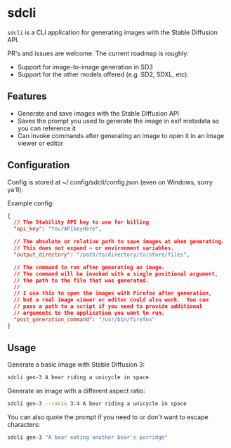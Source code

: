 # sdcli

`sdcli` is a CLI application for generating images with the Stable Diffusion API.

PR's and issues are welcome. The current roadmap is roughly:

- Support for image-to-image generation in SD3
- Support for the other models offered (e.g. SD2, SDXL, etc).

## Features

- Generate and save images with the Stable Diffusion API
- Saves the prompt you used to generate the image in exif metadata so you can reference it
- Can invoke commands after generating an image to open it in an image viewer or editor

## Configuration

Config is stored at ~/.config/sdcli/config.json (even on Windows, sorry ya'll).

Example config:

```json
{
  // The Stability API key to use for billing
  "api_key": "YourAPIkeyHere",

  // The absolute or relative path to save images at when generating.
  // This does not expand ~ or environment variables.
  "output_directory": "/path/to/directory/to/store/files",

  // The command to run after generating an image.
  // The command will be invoked with a single positional argument,
  // the path to the file that was generated.
  //
  // I use this to open the images with Firefox after generation,
  // but a real image viewer or editor could also work.  You can
  // pass a path to a script if you need to provide additional
  // arguments to the application you want to run.
  "post_generation_command": "/usr/bin/firefox"
}
```

## Usage

Generate a basic image with Stable Diffusion 3:

```bash
sdcli gen-3 A bear riding a unicycle in space
```

Generate an image with a different aspect ratio:

```bash
sdcli gen-3 --ratio 3:4 A bear riding a unicycle in space
```

You can also quote the prompt if you need to or don't want to escape characters:

```bash
sdcli gen-3 "A bear eating another bear's porridge"
```

